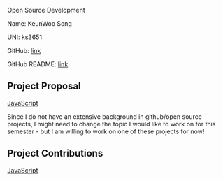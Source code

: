 Open Source Development

Name: KeunWoo Song

UNI: ks3651

GitHub: [link](https://github.com/kw9212)

GitHub README: [link](https://github.com/kw9212/kw9212/blob/main/README.md)

## Project Proposal

[JavaScript](./projects/javascript/calculator.md)

Since I do not have an extensive background in github/open source projects, I might need to change the topic I would like to work on for this semester - but I am willing to work on one of these projects for now!

## Project Contributions

[JavaScript](./projects/javascript/calculator.md)
